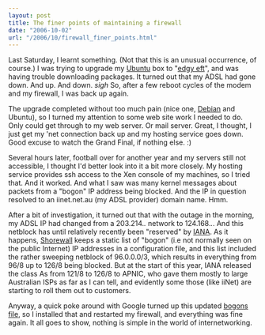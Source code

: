 ```yaml
---
layout: post
title: The finer points of maintaining a firewall
date: "2006-10-02"
url: "/2006/10/firewall_finer_points.html"
---
```


Last Saturday, I learnt something. (Not that this is an unusual
occurrence, of course.) I was trying to upgrade my [Ubuntu][1] box to
"[edgy eft][2]", and was having trouble downloading packages. It
turned out that my ADSL had gone down. And up. And down. *sigh* So,
after a few reboot cycles of the modem and my firewall, I was back up
again.

[1]: http://www.ubuntu.com/
[2]: https://help.ubuntu.com/community/EdgyUpgrades
[3]: http://www.debian.org/

The upgrade completed without too much pain (nice one, [Debian][3] and
Ubuntu), so I turned my attention to some web site work I needed to
do. Only could get through to my web server. Or mail server. Great, I
thought, I just get my 'net connection back up and my hosting service
goes down. Good excuse to watch the Grand Final, if nothing else. :)

Several hours later, football over for another year and my servers
still not accessible, I thought I'd better look into it a bit more
closely. My hosting service provides ssh access to the Xen console of
my machines, so I tried that. And it worked. And what I saw was many
kernel messages about packets from a "bogon" IP address being blocked.
And the IP in question resolved to an iinet.net.au (my ADSL provider)
domain name. Hmm.

After a bit of investigation, it turned out that with the outage in
the morning, my ADSL IP had changed from a 203.214.*.* network to
124.168.*.*. And this netblock has until relatively recently been
"reserved" by [IANA][4]. As it happens, [Shorewall][5] keeps a static
list of "bogon" (i.e not normally seen on the public Internet) IP
addresses in a configuration file, and this list included the rather
sweeping netblock of 96.0.0.0/3, which results in everything from 96/8
up to 126/8 being blocked. But at the start of this year, IANA
released the class As from 121/8 to 126/8 to APNIC, who gave them
mostly to large Australian ISPs as far as I can tell, and evidently
some those (like iiNet) are starting to roll them out to customers.

[4]: http://www.iana.org/assignments/ipv4-address-space
[5]: http://www.shorewall.net/

Anyway, a quick poke around with Google turned up this updated [bogons
file][6], so I installed that and restarted my firewall, and
everything was fine again. It all goes to show, nothing is simple in
the world of internetworking.

[6]: ftp://shorewall.net/pub/shorewall/errata/2.0.10/bogons
